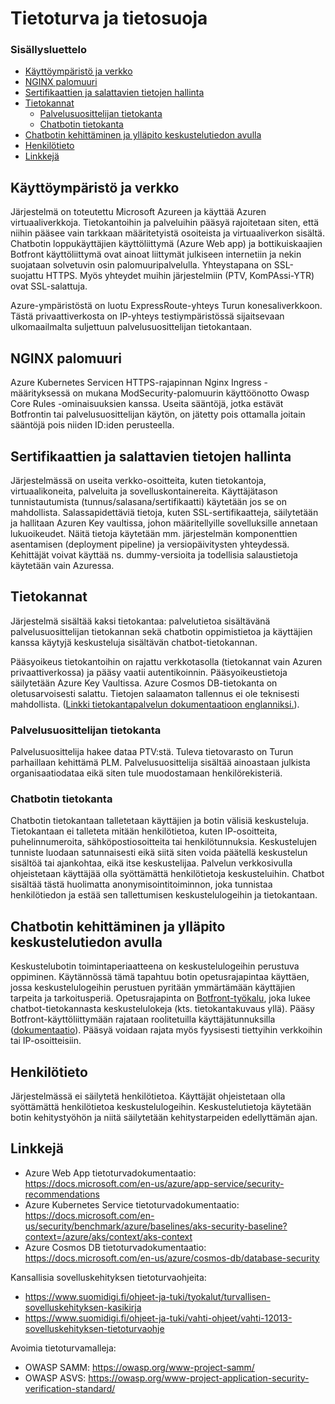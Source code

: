 # Tietoturva ja tietosuoja <!-- omit in toc -->

### Sisällysluettelo <!-- omit in toc -->

- [Käyttöympäristö ja verkko](#käyttöympäristö-ja-verkko)
- [NGINX palomuuri](#nginx-palomuuri)
- [Sertifikaattien ja salattavien tietojen hallinta](#sertifikaattien-ja-salattavien-tietojen-hallinta)
- [Tietokannat](#tietokannat)
  - [Palvelusuosittelijan tietokanta](#palvelusuosittelijan-tietokanta)
  - [Chatbotin tietokanta](#chatbotin-tietokanta)
- [Chatbotin kehittäminen ja ylläpito keskustelutiedon avulla](#chatbotin-kehittäminen-ja-ylläpito-keskustelutiedon-avulla)
- [Henkilötieto](#henkilötieto)
- [Linkkejä](#linkkejä)

## Käyttöympäristö ja verkko

Järjestelmä on toteutettu Microsoft Azureen ja käyttää Azuren virtuaaliverkkoja. Tietokantoihin ja palveluihin pääsyä rajoitetaan siten, että niihin pääsee vain tarkkaan määritetyistä osoiteista ja virtuaaliverkon sisältä. Chatbotin loppukäyttäjien käyttöliittymä (Azure Web app) ja bottikuiskaajien Botfront käyttöliittymä ovat ainoat liittymät julkiseen internetiin ja nekin suojataan solvetuvin osin palomuuripalvelulla. Yhteystapana on SSL-suojattu HTTPS. Myös yhteydet muihin järjestelmiin (PTV, KomPAssi-YTR) ovat SSL-salattuja.

Azure-ympäristöstä on luotu ExpressRoute-yhteys Turun konesaliverkkoon. Tästä privaattiverkosta on IP-yhteys testiympäristössä sijaitsevaan ulkomaailmalta suljettuun palvelusuosittelijan tietokantaan.

## NGINX palomuuri

Azure Kubernetes Servicen HTTPS-rajapinnan Nginx Ingress -määrityksessä on mukana ModSecurity-palomuurin käyttöönotto Owasp Core Rules -ominaisuuksien kanssa. Useita sääntöjä, jotka estävät Botfrontin tai palvelusuosittelijan käytön, on jätetty pois ottamalla joitain sääntöjä pois niiden ID:iden perusteella.

## Sertifikaattien ja salattavien tietojen hallinta

Järjestelmässä on useita verkko-osoitteita, kuten tietokantoja, virtuaalikoneita, palveluita ja sovelluskontainereita. Käyttäjätason tunnistautumista (tunnus/salasana/sertifikaatti) käytetään jos se on mahdollista. Salassapidettäviä tietoja, kuten SSL-sertifikaatteja, säilytetään ja hallitaan Azuren Key vaultissa, johon määritellyille sovelluksille annetaan lukuoikeudet. Näitä tietoja käytetään mm. järjestelmän komponenttien asentamisen (deployment pipeline) ja versiopäivitysten yhteydessä. Kehittäjät voivat käyttää ns. dummy-versioita ja todellisia salaustietoja käytetään vain Azuressa.

## Tietokannat

Järjestelmä sisältää kaksi tietokantaa: palvelutietoa sisältävänä palvelusuosittelijan tietokannan sekä chatbotin oppimistietoa ja käyttäjien kanssa käytyjä keskusteluja sisältävän chatbot-tietokannan.

Pääsyoikeus tietokantoihin on rajattu verkkotasolla (tietokannat vain Azuren privaattiverkossa) ja pääsy vaatii autentikoinnin. Pääsyoikeustietoja säilytetään Azure Key Vaultissa. Azure Cosmos DB-tietokanta on oletusarvoisesti salattu. Tietojen salaamaton tallennus ei ole teknisesti mahdollista. ([Linkki tietokantapalvelun dokumentaatioon englanniksi.](https://docs.microsoft.com/en-us/azure/cosmos-db/database-encryption-at-rest)).

### Palvelusuosittelijan tietokanta

Palvelusuosittelija hakee dataa PTV:stä. Tuleva tietovarasto on Turun parhaillaan kehittämä PLM. Palvelusuosittelija sisältää ainoastaan julkista organisaatiodataa eikä siten tule muodostamaan henkilörekisteriä.

### Chatbotin tietokanta

Chatbotin tietokantaan talletetaan käyttäjien ja botin välisiä keskusteluja. Tietokantaan ei talleteta mitään henkilötietoa, kuten IP-osoitteita, puhelinnumeroita, sähköpostiosoitteita tai henkilötunnuksia. Keskustelujen tunniste luodaan satunnaisesti eikä siitä siten voida päätellä keskustelun sisältöä tai ajankohtaa, eikä itse keskustelijaa. Palvelun verkkosivulla ohjeistetaan käyttäjää olla syöttämättä henkilötietoja keskusteluihin. Chatbot sisältää tästä huolimatta anonymisointitoiminnon, joka tunnistaa henkilötiedon ja estää sen tallettumisen keskustelulogeihin ja tietokantaan.

## Chatbotin kehittäminen ja ylläpito keskustelutiedon avulla

Keskustelubotin toimintaperiaatteena on keskustelulogeihin perustuva oppiminen. Käytännössä tämä tapahtuu botin opetusrajapintaa käyttäen, jossa keskustelulogeihin perustuen pyritään ymmärtämään käyttäjien tarpeita ja tarkoitusperiä. Opetusrajapinta on [Botfront-työkalu](https://botfront.io/), joka lukee chatbot-tietokannasta keskustelulokeja (kts. tietokantakuvaus yllä). Pääsy Botfront-käyttöliittymään rajataan roolitetuilla käyttäjätunnuksilla ([dokumentaatio](https://botfront.io/docs/administration/users-and-roles/)). Pääsyä voidaan rajata myös fyysisesti tiettyihin verkkoihin tai IP-osoitteisiin.

## Henkilötieto

Järjestelmässä ei säilytetä henkilötietoa. Käyttäjät ohjeistetaan olla syöttämättä henkilötietoa keskustelulogeihin.
Keskustelutietoja käytetään botin kehitystyöhön ja niitä säilytetään kehitystarpeiden edellyttämän ajan.

## Linkkejä

- Azure Web App tietoturvadokumentaatio: https://docs.microsoft.com/en-us/azure/app-service/security-recommendations
- Azure Kubernetes Service tietoturvadokumentaatio: https://docs.microsoft.com/en-us/security/benchmark/azure/baselines/aks-security-baseline?context=/azure/aks/context/aks-context
- Azure Cosmos DB tietoturvadokumentaatio: https://docs.microsoft.com/en-us/azure/cosmos-db/database-security

Kansallisia sovelluskehityksen tietoturvaohjeita:

- https://www.suomidigi.fi/ohjeet-ja-tuki/tyokalut/turvallisen-sovelluskehityksen-kasikirja
- https://www.suomidigi.fi/ohjeet-ja-tuki/vahti-ohjeet/vahti-12013-sovelluskehityksen-tietoturvaohje

Avoimia tietoturvamalleja:

- OWASP SAMM: https://owasp.org/www-project-samm/
- OWASP ASVS: https://owasp.org/www-project-application-security-verification-standard/
